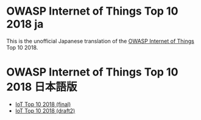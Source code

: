 # OWASP Internet of Things Top 10 2018 ja

This is the unofficial Japanese translation of the [OWASP Internet of Things](https://www.owasp.org/index.php/OWASP_Internet_of_Things_Project) Top 10 2018.

# OWASP Internet of Things Top 10 2018 日本語版

* [IoT Top 10 2018 (final)](Document/IoT_Top_10_2018_final.md)
* [IoT Top 10 2018 (draft2)](Document/IoT_Top_10_2018_draft2.md)
